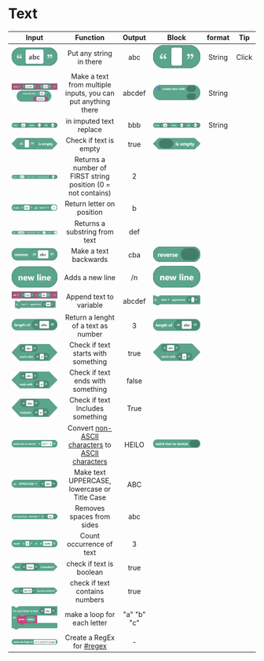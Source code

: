 # Text

<table><thead><tr><th align="center">Input</th><th align="center">Function</th><th align="center">Output</th><th data-hidden align="center">Block</th><th data-hidden align="center">format</th><th data-hidden align="center">Tip</th></tr></thead><tbody><tr><td align="center"><img src="../../.gitbook/assets/screenshot (46) (1).png" alt="" data-size="line"></td><td align="center">Put any string in there </td><td align="center">abc</td><td align="center"><img src="../../.gitbook/assets/screenshot (7).png" alt="" data-size="line"></td><td align="center">String</td><td align="center">Click </td></tr><tr><td align="center"><img src="../../.gitbook/assets/screenshot (65) (1).png" alt=""></td><td align="center">Make a text from multiple inputs, you can put anything there</td><td align="center">abcdef</td><td align="center"><img src="../../.gitbook/assets/screenshot (1).png" alt="" data-size="line"></td><td align="center">String</td><td align="center"></td></tr><tr><td align="center"><img src="../../.gitbook/assets/screenshot (47).png" alt="" data-size="original"></td><td align="center">in imputed text replace</td><td align="center">bbb </td><td align="center"><img src="../../.gitbook/assets/screenshot (2).png" alt="" data-size="line"></td><td align="center">String</td><td align="center"></td></tr><tr><td align="center"><img src="../../.gitbook/assets/screenshot (51) (1).png" alt="" data-size="original"></td><td align="center"> Check if text is empty</td><td align="center"> true</td><td align="center"><img src="../../.gitbook/assets/screenshot (3).png" alt="" data-size="line"></td><td align="center"></td><td align="center"></td></tr><tr><td align="center"><img src="../../.gitbook/assets/screenshot (61) (1).png" alt="" data-size="original"></td><td align="center">Returns a number of FIRST string position (0 = not contains)</td><td align="center">2</td><td align="center"></td><td align="center"></td><td align="center"></td></tr><tr><td align="center"><img src="../../.gitbook/assets/screenshot (62) (1).png" alt="" data-size="original"></td><td align="center">Return letter on position</td><td align="center">b</td><td align="center"></td><td align="center"></td><td align="center"></td></tr><tr><td align="center"><img src="../../.gitbook/assets/screenshot (63).png" alt="" data-size="original"></td><td align="center">Returns a substring from text</td><td align="center">def</td><td align="center"></td><td align="center"></td><td align="center"></td></tr><tr><td align="center"><img src="../../.gitbook/assets/screenshot (48) (3).png" alt="" data-size="original"></td><td align="center">Make a text backwards</td><td align="center">cba</td><td align="center"><img src="../../.gitbook/assets/screenshot (4) (1).png" alt="" data-size="line"></td><td align="center"></td><td align="center"></td></tr><tr><td align="center"><img src="../../.gitbook/assets/screenshot (5) (1).png" alt="" data-size="line"></td><td align="center">Adds a new line</td><td align="center">/n</td><td align="center"><img src="../../.gitbook/assets/screenshot (5) (1).png" alt="" data-size="line"></td><td align="center"></td><td align="center"></td></tr><tr><td align="center"><img src="../../.gitbook/assets/screenshot (66) (1).png" alt="" data-size="original"></td><td align="center">Append text to variable</td><td align="center">abcdef</td><td align="center"><img src="../../.gitbook/assets/screenshot (6).png" alt="" data-size="line"></td><td align="center"></td><td align="center"></td></tr><tr><td align="center"><img src="../../.gitbook/assets/screenshot (7) (1).png" alt="" data-size="original"></td><td align="center">Return a lenght of a text as number</td><td align="center">3</td><td align="center"><img src="../../.gitbook/assets/screenshot (7) (1).png" alt="" data-size="line"></td><td align="center"></td><td align="center"></td></tr><tr><td align="center"><img src="../../.gitbook/assets/screenshot (10).png" alt="" data-size="original"></td><td align="center">Check if text starts with something</td><td align="center">true</td><td align="center"><img src="../../.gitbook/assets/screenshot (10).png" alt="" data-size="line"></td><td align="center"></td><td align="center"></td></tr><tr><td align="center"><img src="../../.gitbook/assets/screenshot (45).png" alt="" data-size="original"></td><td align="center">Check if text ends with something</td><td align="center">false</td><td align="center"></td><td align="center"></td><td align="center"></td></tr><tr><td align="center"><img src="../../.gitbook/assets/screenshot (46).png" alt=""></td><td align="center">Check if text Includes something</td><td align="center">True</td><td align="center"></td><td align="center"></td><td align="center"></td></tr><tr><td align="center"><img src="../../.gitbook/assets/screenshot (50) (3).png" alt="" data-size="original"></td><td align="center">Convert <a href="https://terpconnect.umd.edu/~zben/Web/CharSet/htmlchars.html">non-ASCII characters</a> to <a href="https://www.ascii-code.com/">ASCII characters</a></td><td align="center">HElLO</td><td align="center"><img src="../../.gitbook/assets/screenshot (9).png" alt="" data-size="line"></td><td align="center"></td><td align="center"></td></tr><tr><td align="center"><img src="../../.gitbook/assets/screenshot (54).png" alt="" data-size="original"></td><td align="center">Make text UPPERCASE, lowercase or Title Case</td><td align="center">ABC</td><td align="center"></td><td align="center"></td><td align="center"></td></tr><tr><td align="center"><img src="../../.gitbook/assets/screenshot (55) (2).png" alt="" data-size="original"></td><td align="center">Removes spaces from sides</td><td align="center">abc</td><td align="center"></td><td align="center"></td><td align="center"></td></tr><tr><td align="center"><img src="../../.gitbook/assets/screenshot (56) (3).png" alt="" data-size="original"></td><td align="center">Count occurrence of text</td><td align="center">3</td><td align="center"></td><td align="center"></td><td align="center"></td></tr><tr><td align="center"><img src="../../.gitbook/assets/screenshot (57) (1).png" alt="" data-size="original"></td><td align="center">check if text is boolean</td><td align="center">true</td><td align="center"></td><td align="center"></td><td align="center"></td></tr><tr><td align="center"><img src="../../.gitbook/assets/screenshot (58) (3).png" alt="" data-size="original"></td><td align="center">check if text contains numbers</td><td align="center">true</td><td align="center"></td><td align="center"></td><td align="center"></td></tr><tr><td align="center"><img src="../../.gitbook/assets/screenshot (59) (3).png" alt=""></td><td align="center">make a loop for each letter</td><td align="center">"a" "b" "c"</td><td align="center"></td><td align="center"></td><td align="center"></td></tr><tr><td align="center"><img src="../../.gitbook/assets/screenshot (44).png" alt="" data-size="original"></td><td align="center">Create a RegEx for <a data-mention href="../functions/lists.md#regex">#regex</a></td><td align="center">-</td><td align="center"></td><td align="center"></td><td align="center"></td></tr></tbody></table>
